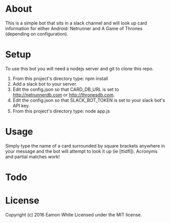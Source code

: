 # About
This is a simple bot that sits in a slack channel and will look up card information for either Android: Netrunner and A Game of Thrones (depending on configuration).

# Setup
To use this bot you will need a nodejs server and git to clone this repo.

1. From this project's directory type: npm install
2. Add a slack bot to your server.
3. Edit the config.json so that CARD_DB_URL is set to http://netrunnerdb.com or http://thronesdb.com.
4. Edit the config.json so that SLACK_BOT_TOKEN is set to your slack bot's API key.
5. From this project's directory type: node app.js

# Usage
Simply type the name of a card surrounded by square brackets anywhere in your message and the bot will attempt to look it up (ie \[ttidfl\]). Acronyms and partial matches work! 

# Todo

# License
Copyright (c) 2016 Eamon White Licensed under the MIT license.